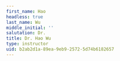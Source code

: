 ```yaml
---
first_name: Hao
headless: true
last_name: Wu
middle_initial: ''
salutation: Dr.
title: Dr. Hao Wu
type: instructor
uid: b2ab2d1a-89ea-9eb9-2572-5d74b6182657
---
```

